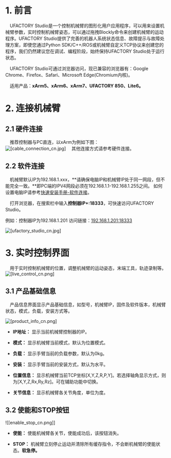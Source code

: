 # 1. 前言
&ensp;&ensp;UFACTORY Studio是一个控制机械臂的图形化用户应用程序，可以用来设置机械臂参数，实时控制机械臂姿态，可以通过拖拽Blockly命令来创建机械臂的运动程序。UFACTORY Studio提供了完善的机器人系统状态信息、故障提示与故障处理方案，即使您通过Python SDK/C++/ROS或机械臂自定义TCP协议来创建您的程序，我们仍然建议您在调试、编程阶段，始终保持UFACTORY Studio处于运行状态。    

&ensp;&ensp;UFACTORY Studio可通过浏览器访问，现已兼容的浏览器有：Google Chrome、Firefox、Safari、Microsoft Edge(Chromium内核)。   

&ensp;&ensp;适用产品：**xArm5、xArm6、xArm7、UFACTORY 850、Lite6。**
# 2. 连接机械臂
## 2.1 硬件连接
&ensp;&ensp;推荐控制器与PC直连，以xArm为例如下图：  
![[cable_connection_cn.jpg]](assets/cable_connection_cn.jpg)
&ensp;&ensp;其他连接方式请参考硬件连接。


## 2.2 软件连接
&ensp;&ensp;机械臂默认IP为192.168.1.xxx，**请确保电脑IP和机械臂IP处于同一网段，但不能完全一致。**即PC端的IPV4网段必须在192.168.1.1-192.168.1.255之间。
如何设置电脑IP请参考[快速安装手册-软件连接](https://www.cn.ufactory.cc/_files/ugd/896670_96742aa662884c389854f66dad3c4cbe.pdf)。   

&ensp;&ensp;打开浏览器，在搜索栏中输入**控制器IP+:18333**，可快速访问UFACTORY Studio。   

例如：控制器IP为192.168.1.201
访问链接：<u>192.168.1.201:18333</u>

![[ufactory_studio_cn.jpg]](assets/ufactory_studio_cn.jpg)

# 3. 实时控制界面
&ensp;&ensp;用于实时控制机械臂的位置，调整机械臂的运动姿态，末端工具，轨迹录制等。
![[live_control_cn.png]](assets/live_control_cn.png)
## 3.1 产品基础信息
&ensp;&ensp;产品信息界面显示产品基础信息，如型号，机械臂IP，固件及软件版本，机械臂状态，模式，负载，安装方式等。    

![[product_info_cn.png]](assets/product_info_cn.png)

* **IP地址：** 显示当前机械臂控制器的IP。  

* **模式：** 显示机械臂当前模式，默认为位置模式。  

* **负载：** 显示手臂当前的负载参数，默认为0kg。  

* **安装：** 显示手臂当前的安装方式，默认为水平。 

* **位置信息：** 显示机械臂当前TCP坐标[X,Y,Z,R,P,Y]。若选择轴角显示方式，则为[X,Y,Z,Rx,Ry,Rz]。可在辅助功能中切换。     

* **关节信息：** 显示机械臂各关节角度，单位为度。

## 3.2 使能和STOP按钮

![[enable_stop_cn.png]]
* **使能：** 使能机械臂各关节，使能成功后，该按钮消失。  

* **STOP：** 机械臂立刻停止运动并清除所有缓存指令，不会断机械臂的使能状态。**软急停。**